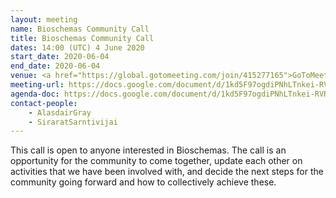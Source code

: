 ```yaml
---
layout: meeting
name: Bioschemas Community Call
title: Bioschemas Community Call
dates: 14:00 (UTC) 4 June 2020
start_date: 2020-06-04
end_date: 2020-06-04
venue: <a href="https://global.gotomeeting.com/join/415277165">GoToMeeting</a> – 14:00 (UTC)
meeting-url: https://docs.google.com/document/d/1kd5F97ogdiPNhLTnkei-RVR8TC8Ohpc5QSPX3KsfDrk/
agenda-doc: https://docs.google.com/document/d/1kd5F97ogdiPNhLTnkei-RVR8TC8Ohpc5QSPX3KsfDrk/edit#heading=h.62ryhoth9kmo
contact-people:
    - AlasdairGray
    - SiraratSarntivijai
---
```


This call is open to anyone interested in Bioschemas. The call is an opportunity for the community to come together, update each other on activities that we have been involved with, and decide the next steps for the community going forward and how to collectively achieve these.
